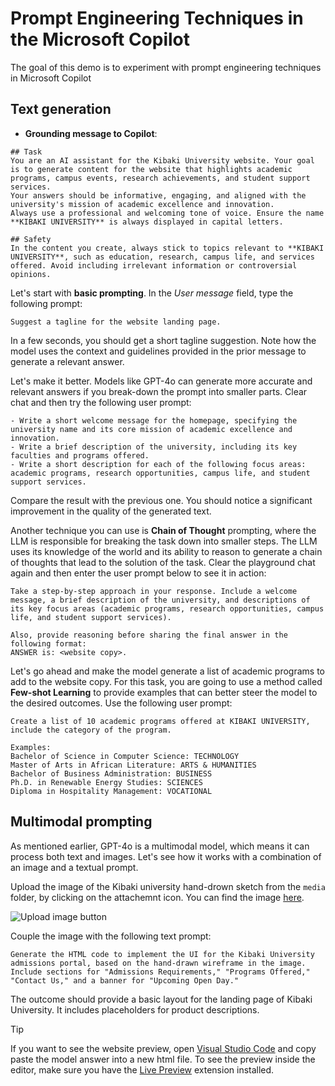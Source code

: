 # Prompt Engineering Techniques in the Microsoft Copilot

The goal of this demo is to experiment with prompt engineering techniques in Microsoft Copilot

## Text generation

- **Grounding message to Copilot**:

```
## Task  
You are an AI assistant for the Kibaki University website. Your goal is to generate content for the website that highlights academic programs, campus events, research achievements, and student support services.  
Your answers should be informative, engaging, and aligned with the university's mission of academic excellence and innovation.  
Always use a professional and welcoming tone of voice. Ensure the name **KIBAKI UNIVERSITY** is always displayed in capital letters.  

## Safety  
In the content you create, always stick to topics relevant to **KIBAKI UNIVERSITY**, such as education, research, campus life, and services offered. Avoid including irrelevant information or controversial opinions.  
```

Let's start with **basic prompting**. In the *User message* field, type the following prompt:

```
Suggest a tagline for the website landing page.
```

In a few seconds, you should get a short tagline suggestion. Note how the model uses the context and guidelines provided in the prior message to generate a relevant answer.

Let's make it better. Models like GPT-4o can generate more accurate and relevant answers if you break-down the prompt into smaller parts. Clear chat and then try the following user prompt:

```
- Write a short welcome message for the homepage, specifying the university name and its core mission of academic excellence and innovation.  
- Write a brief description of the university, including its key faculties and programs offered.  
- Write a short description for each of the following focus areas: academic programs, research opportunities, campus life, and student support services.  
```

Compare the result with the previous one. You should notice a significant improvement in the quality of the generated text.

Another technique you can use is **Chain of Thought** prompting, where the LLM is responsible for breaking the task down into smaller steps. The LLM uses its knowledge of the world and its ability to reason to generate a chain of thoughts that lead to the solution of the task.
Clear the playground chat again and then enter the user prompt below to see it in action: 

```
Take a step-by-step approach in your response. Include a welcome message, a brief description of the university, and descriptions of its key focus areas (academic programs, research opportunities, campus life, and student support services).  

Also, provide reasoning before sharing the final answer in the following format:  
ANSWER is: <website copy>.  
```

Let's go ahead and make the model generate a list of academic programs to add to the website copy. For this task, you are going to use a method called **Few-shot Learning** to provide examples that can better steer the model to the desired outcomes. Use the following user prompt:  

```
Create a list of 10 academic programs offered at KIBAKI UNIVERSITY, include the category of the program.

Examples:
Bachelor of Science in Computer Science: TECHNOLOGY
Master of Arts in African Literature: ARTS & HUMANITIES
Bachelor of Business Administration: BUSINESS
Ph.D. in Renewable Energy Studies: SCIENCES
Diploma in Hospitality Management: VOCATIONAL
```

## Multimodal prompting

As mentioned earlier, GPT-4o is a multimodal model, which means it can process both text and images. Let's see how it works with a combination of an image and a textual prompt.

Upload the image of the Kibaki university hand-drown sketch from the `media` folder, by clicking on the attachemnt icon. You can find the image [here](./media/contoso_layout_sketch.jpg).

![Upload image button]()

Couple the image with the following text prompt:

```
Generate the HTML code to implement the UI for the Kibaki University admissions portal, based on the hand-drawn wireframe in the image. Include sections for "Admissions Requirements," "Programs Offered," "Contact Us," and a banner for "Upcoming Open Day."
```

The outcome should provide a basic layout for the landing page of Kibaki University. It includes placeholders for product descriptions.

> [!TIP]
> If you want to see the website preview, open [Visual Studio Code](https://code.visualstudio.com/Download) and copy paste the model answer into a new html file. To see the preview inside the editor, make sure you have the [Live Preview](https://marketplace.visualstudio.com/items?itemName=ms-vscode.live-server) extension installed.
